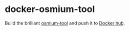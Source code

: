 # docker-osmium-tool
Build the brilliant [osmium-tool](https://github.com/osmcode/osmium-tool) and push it to [Docker hub](https://cloud.docker.com/repository/registry-1.docker.io/krizleebear/docker-osmium-tool).
